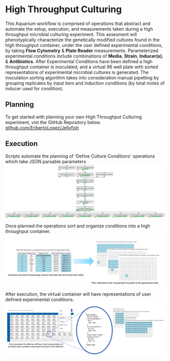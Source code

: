 # High Throughput Culturing

This Aquarium workflow is comprised of operations that abstract and automate the setup, execution, and measurements taken during a high throughput microbial culturing experiment. This assesment will phenotypically characterize the genetically modified cultures found in the high throughput container, under the user defined experimental conditions, by taking __Flow Cytometry__ & __Plate Reader__ measurements. Parameterized experimental conditions include combinations of __Media__, __Strain__, __Inducer(s)__, & __Antibiotics__. After Experimental Conditions have been defined a high throughput container is inoculated, and a virtual 96 well plate with sorted representations of experimental microbial cultures is generated. The inoculation sorting algorithm takes into consideration manual pipetting by grouping replicates by input item and induction conditions (by total moles of inducer used for condition).

## Planning

To get started with planning your own High Throughput Culturing experiment, vist the GitHub Repository below.
[github.com/EribertoLopez/Jellyfish](https://github.com/EribertoLopez/Jellyfish "High Throughput Culturing Planning")

## Execution

Scripts automate the planning of 'Define Culture Conditions' operations which take JSON parsable parameters 
![High Throughput Culturing Plan](/docs/_images/plan_example.png?raw=true "High Throughput Culturing Plan")

Once planned the operations sort and organize conditions into a high throughput container.
![Inoculate Culture Plate Example](/docs/_images/inoculate_culture_plate_example.png?raw=true "Inoculate Culture Plate Example")

After execution, the virtual container will have representations of user defined experimental conditions.
![Culture Component Representations](/docs/_images/cultureComponent_representation.png?raw=true "Culture Component Representations")
